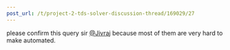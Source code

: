 ```yaml
---
post_url: /t/project-2-tds-solver-discussion-thread/169029/27
---
```

please confirm this query sir [@Jivraj](/u/jivraj) because most of them are very hard to make automated.